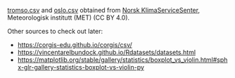[tromso.csv](tromso.csv)
and
[oslo.csv](oslo.csv)
obtained from
[Norsk KlimaServiceSenter](https://seklima.met.no/observations/),
Meteorologisk institutt (MET)
(CC BY 4.0).


Other sources to check out later:

- https://corgis-edu.github.io/corgis/csv/
- https://vincentarelbundock.github.io/Rdatasets/datasets.html
- https://matplotlib.org/stable/gallery/statistics/boxplot_vs_violin.html#sphx-glr-gallery-statistics-boxplot-vs-violin-py
